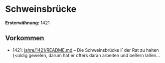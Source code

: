 # Schweinsbrücke

**Ersterwähnung:** 1421

## Vorkommen
- 1421: [jahre/1421/README.md](../jahre/1421/README.md) – Die Schweinsbrücke iſ der Rat zu halten \{<uldig
geweſen, darum hat er öfters daran arbeiten und beſſern
laſſen...
